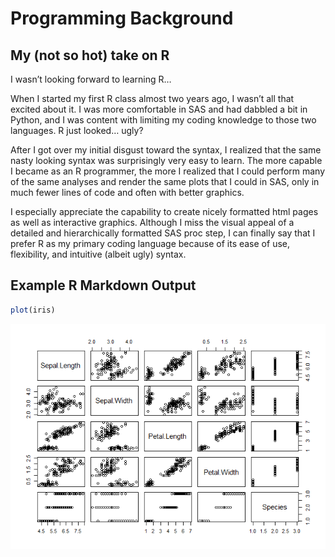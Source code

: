 Programming Background
================

## My (not so hot) take on R

I wasn’t looking forward to learning R…

When I started my first R class almost two years ago, I wasn’t all that
excited about it. I was more comfortable in SAS and had dabbled a bit in
Python, and I was content with limiting my coding knowledge to those two
languages. R just looked… ugly?

After I got over my initial disgust toward the syntax, I realized that
the same nasty looking syntax was surprisingly very easy to learn. The
more capable I became as an R programmer, the more I realized that I
could perform many of the same analyses and render the same plots that I
could in SAS, only in much fewer lines of code and often with better
graphics.

I especially appreciate the capability to create nicely formatted html
pages as well as interactive graphics. Although I miss the visual appeal
of a detailed and hierarchically formatted SAS proc step, I can finally
say that I prefer R as my primary coding language because of its ease of
use, flexibility, and intuitive (albeit ugly) syntax.

## Example R Markdown Output

``` r
plot(iris)
```

![](../atbiggie.github.io/imagesexample%20graphics-1.png)<!-- -->
